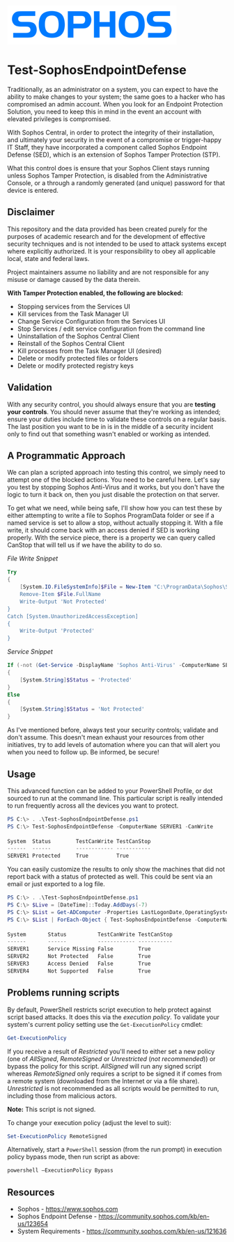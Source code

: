 ![Alt text](https://github.com/gh0x0st/Test-SophosEndpointDefense/blob/master/Screenshots/logo_3.png?raw=true "Logo 3")
# Test-SophosEndpointDefense

Traditionally, as an administrator on a system, you can expect to have the ability to make changes to your system; the same goes to a hacker who has compromised an admin account. When you look for an Endpoint Protection Solution, you need to keep this in mind in the event an account with elevated privileges is compromised. 

With Sophos Central, in order to protect the integrity of their installation, and ultimately your security in the event of a compromise or trigger-happy IT Staff, they have incorporated a component called Sophos Endpoint Defense (SED), which is an extension of Sophos Tamper Protection (STP). 

What this control does is ensure that your Sophos Client stays running unless Sophos Tamper Protection, is disabled from the Administrative Console, or a through a randomly generated (and unique) password for that device is entered. 

## Disclaimer

This repository and the data provided has been created purely for the purposes of academic research and for the development of effective security techniques and is not intended to be used to attack systems except where explicitly authorized. It is your responsibility to obey all applicable local, state and federal laws. 

Project maintainers assume no liability and are not responsible for any misuse or damage caused by the data therein.

__With Tamper Protection enabled, the following are blocked:__

* Stopping services from the Services UI
* Kill services from the Task Manager UI
* Change Service Configuration from the Services UI
* Stop Services / edit service configuration from the command line
* Uninstallation of the Sophos Central Client
* Reinstall of the Sophos Central Client
* Kill processes from the Task Manager UI (desired)
* Delete or modify protected files or folders
* Delete or modify protected registry keys 

## Validation
With any security control, you should always ensure that you are __testing your controls__. You should never assume that they're working as intended; ensure your duties include time to validate these controls on a regular basis. The last position you want to be in is in the middle of a security incident only to find out that something wasn't enabled or working as intended.

## A Programmatic Approach
We can plan a scripted approach into testing this control, we simply need to attempt one of the blocked actions. You need to be careful here. Let's say you test by stopping Sophos Anti-Virus and it works, but you don't have the logic to turn it back on, then you just disable the protection on that server.

To get what we need, while being safe, I'll show how you can test these by either attempting to write a file to Sophos ProgramData folder or see if a named service is set to allow a stop, without actually stopping it. With a file write, it should come back with an access denied if SED is working properly. With the service piece, there is a property we can query called CanStop that will tell us if we have the ability to do so.

_File Write Snippet_
```powershell
Try
{
    [System.IO.FileSystemInfo]$File = New-Item "C:\ProgramData\Sophos\Sophos.txt -ErrorAction Stop
    Remove-Item $File.FullName
    Write-Output 'Not Protected'
}
Catch [System.UnauthorizedAccessException]
{
    Write-Output 'Protected'
}
```

_Service Snippet_
```powershell
If (-not (Get-Service -DisplayName 'Sophos Anti-Virus' -ComputerName SERVER1 -ErrorAction Stop | Select-Object -ExpandProperty CanStop))
{
    [System.String]$Status = 'Protected'
}
Else
{
    [System.String]$Status = 'Not Protected'
}
```

As I've mentioned before, always test your security controls; validate and don't assume. This doesn't mean exhaust your resources from other initiatives, try to add levels of automation where you can that will alert you when you need to follow up. Be informed, be secure!

## Usage
This advanced function can be added to your PowerShell Profile, or dot sourced to run at the command line. This particular script is really intended to run frequently across all the devices you want to protect. 

```powershell
PS C:\> . .\Test-SophosEndpointDefense.ps1
PS C:\> Test-SophosEndpointDefense -ComputerName SERVER1 -CanWrite

System  Status        TestCanWrite TestCanStop
------  ------        ------------ -----------
SERVER1 Protected     True         True   
```

You can easily customize the results to only show the machines that did not report back with a status of protected as well. This could be sent via an email or just exported to a log file.

```powershell
PS C:\> . .\Test-SophosEndpointDefense.ps1
PS C:\> $Live = [DateTime]::Today.AddDays(-7)
PS C:\> $List = Get-ADComputer -Properties LastLogonDate,OperatingSystem -filter {LastLogonDate -gt $Live -and OperatingSystem -like "*Windows*"}
PS C:\> $List | ForEach-Object { Test-SophosEndpointDefense -ComputerName $_ -CanStop | Where-Object {$_.Status -ne 'Protected'}}

System       Status          TestCanWrite TestCanStop
------       ------          ------------ -----------
SERVER1      Service Missing False        True       
SERVER2      Not Protected   False        True       
SERVER3      Access Denied   False        True       
SERVER4      Not Supported   False        True       
```


## Problems running scripts
By default, PowerShell restricts script execution to help protect against script based attacks.  It does this via the _execution policy_.  To validate your system's current policy setting use the `Get-ExecutionPolicy` cmdlet:

~~~powershell
Get-ExecutionPolicy
~~~

If you receive a result of _Restricted_ you'll need to either set a new policy (one of _AllSigned_, _RemoteSigned_ or _Unrestricted_ (*not recommended*)) or bypass the policy for this script.  _AllSigned_ will run any signed script whereas _RemoteSigned_ only requires a script to be signed it if comes from a remote system (downloaded from the Internet or via a file share).  _Unrestricted_ is not recommended as all scripts would be permitted to run, including those from malicious actors.

__Note:__ This script is not signed.

To change your execution policy (adjust the level to suit):

~~~powershell
Set-ExecutionPolicy RemoteSigned
~~~

Alternatively, start a `PowerShell` session (from the run prompt) in execution policy bypass mode, then run script as above:

~~~powershell
powershell –ExecutionPolicy Bypass
~~~

## Resources
* Sophos - https://www.sophos.com
* Sophos Endpoint Defense - https://community.sophos.com/kb/en-us/123654
* System Requirements - https://community.sophos.com/kb/en-us/121636

